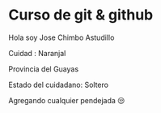 # Curso de git & github
Hola soy Jose Chimbo Astudillo

Cuidad : Naranjal

Provincia del Guayas

Estado del cuidadano: Soltero

Agregando cualquier pendejada 😒